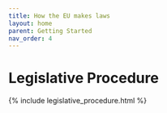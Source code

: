 ```yaml
---
title: How the EU makes laws
layout: home
parent: Getting Started
nav_order: 4
---
```


# Legislative Procedure
{% include legislative_procedure.html %}